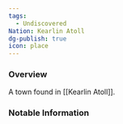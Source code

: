 ```yaml
---
tags:
  - Undiscovered
Nation: Kearlin Atoll
dg-publish: true
icon: place
---
```


### Overview
A town found in [[Kearlin Atoll]].

### Notable Information 